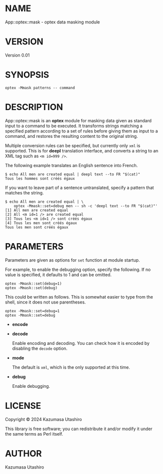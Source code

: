 
# NAME

App::optex::mask - optex data masking module

# VERSION

Version 0.01

# SYNOPSIS

    optex -Mmask patterns -- command

# DESCRIPTION

App::optex::mask is an **optex** module for masking data given as
standard input to a command to be executed. It transforms strings
matching a specified pattern according to a set of rules before giving
them as input to a command, and restores the resulting content to the
original string.

Multiple conversion rules can be specified, but currently only `xml`
is supported.  This is for **deepl** translation interface, and
converts a string to an XML tag such as `<m id=999 />`.

The following example translates an English sentence into French.

    $ echo All men are created equal | deepl text --to FR "$(cat)"
    Tous les hommes sont créés égaux

If you want to leave part of a sentence untranslated, specify a
pattern that matches the string.

    $ echo All men are created equal | \
        optex -Mmask::set=debug men -- sh -c 'deepl text --to FR "$(cat)"'
    [1] All men are created equal
    [2] All <m id=1 /> are created equal
    [3] Tous les <m id=1 /> sont créés égaux
    [4] Tous les men sont créés égaux
    Tous les men sont créés égaux

# PARAMETERS

Parameters are given as options for `set` function at module startup.

For example, to enable the debugging option, specify the following. If
no value is specified, it defaults to 1 and can be omitted.

    optex -Mmask::set(debug=1)
    optex -Mmask::set(debug)

This could be written as follows.  This is somewhat easier to type
from the shell, since it does not use parentheses.

    optex -Mmask::set=debug=1
    optex -Mmask::set=debug

- **encode**
- **decode**

    Enable encoding and decoding.  You can check how it is encoded by
    disabling the `decode` option.

- **mode**

    The default is `xml`, which is the only supported at this time.

- **debug**

    Enable debugging.

# LICENSE

Copyright ©︎ 2024 Kazumasa Utashiro

This library is free software; you can redistribute it and/or modify
it under the same terms as Perl itself.

# AUTHOR

Kazumasa Utashiro
